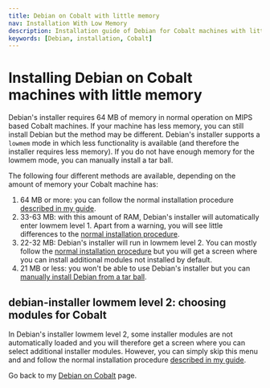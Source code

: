 ```yaml
---
title: Debian on Cobalt with little memory
nav: Installation With Low Memory
description: Installation guide of Debian for Cobalt machines with little memory
keywords: [Debian, installation, Cobalt]
---
```


<h1>Installing Debian on Cobalt machines with little memory</h1>

Debian's installer requires 64 MB of memory in normal operation on MIPS
based Cobalt machines.  If your machine has less memory, you can still
install Debian but the method may be different.  Debian's installer
supports a `lowmem` mode in which less functionality is available (and
therefore the installer requires less memory).  If you do not have enough
memory for the lowmem mode, you can manually install a tar ball.

The following four different methods are available, depending on the amount
of memory your Cobalt machine has:

<ol>

<li>64 MB or more: you can follow the normal installation procedure <a href
= "../install/">described in my guide</a>.</li>

<li>33-63 MB: with this amount of RAM, Debian's installer will
automatically enter lowmem level 1.  Apart from a warning, you will see
little differences to the <a href = "../install/">normal installation
procedure</a>.</li>

<li>22-32 MB: Debian's installer will run in lowmem level 2.  You can
mostly follow the <a href = "../install/">normal installation procedure</a>
but you will get a screen where you can install additional modules not
installed by default.</li>

<li>21 MB or less: you won't be able to use Debian's installer but you can
<a href = "../unpack/">manually install Debian from a tar ball</a>.</li>

</ol>

<h2 id="modules">debian-installer lowmem level 2: choosing modules for Cobalt</h2>

In Debian's installer lowmem level 2, some installer modules are not
automatically loaded and you will therefore get a screen where you can
select additional installer modules.  However, you can simply skip this
menu and and follow the normal installation procedure <a href =
"../install/">described in my guide</a>.

Go back to my <a href = "..">Debian on Cobalt</a> page.

